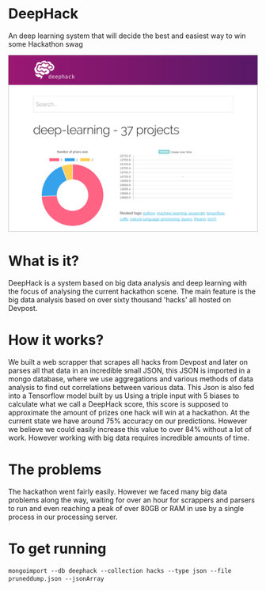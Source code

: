 # DeepHack
An deep learning system that will decide the best and easiest way to win some Hackathon swag

![deephack](img/pic.png)

# What is it?
DeepHack is a system based on big data analysis and deep learning with the focus of analysing the current hackathon scene. The main feature is the big data analysis based on over sixty thousand 'hacks' all hosted on Devpost.

# How it works?
We built a web scrapper that scrapes all hacks from Devpost and later on parses all that data in an incredible small JSON, this JSON is imported in a mongo database, where we use aggregations and various methods of data analysis to find out correlations between various data. This Json is also fed into a Tensorflow model built by us Using a triple input with 5 biases to calculate what we call a DeepHack score, this score is supposed to approximate the amount of prizes one hack will win at a hackathon. At the current state we have around 75% accuracy on our predictions. However we believe we could easily increase this value to over 84% without a lot of work. However working with big data requires incredible amounts of time.

# The problems
The hackathon went fairly easily. However we faced many big data problems along the way, waiting for over an hour for scrappers and parsers to run and even reaching a peak of over 80GB or RAM in use by a single process in our processing server.

# To get running

    mongoimport --db deephack --collection hacks --type json --file pruneddump.json --jsonArray 

